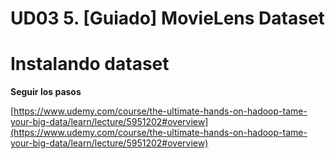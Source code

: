 # UD03 5. [Guiado] MovieLens Dataset

# Instalando dataset

**Seguir los pasos**

[https://www.udemy.com/course/the-ultimate-hands-on-hadoop-tame-your-big-data/learn/lecture/5951202#overview](https://www.udemy.com/course/the-ultimate-hands-on-hadoop-tame-your-big-data/learn/lecture/5951202#overview)